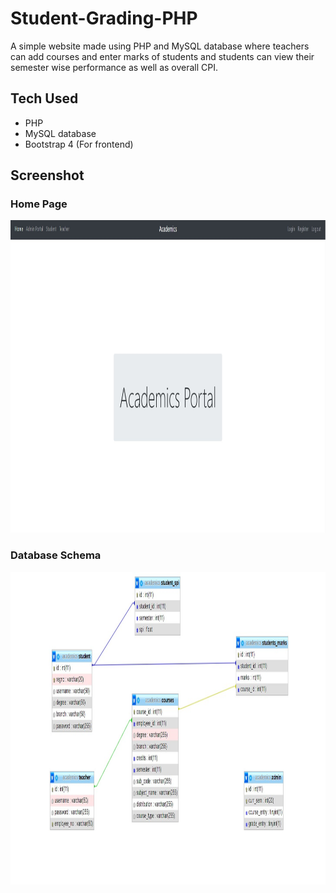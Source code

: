 # Student-Grading-PHP
A simple website made using PHP and MySQL database where teachers can add courses and enter marks of students and students can view their semester wise performance as well as overall CPI.

## Tech Used
- PHP
- MySQL database
- Bootstrap 4 (For frontend)

## Screenshot

### Home Page
<img src="https://github.com/AnuragGupta806/Student-Grading-PHP/blob/main/screenshots/home.jpg" width="1000" height="500">  


### Database Schema
<img src="https://github.com/AnuragGupta806/Student-Grading-PHP/blob/main/screenshots/schema.jpg" width="1000" height="500">  

